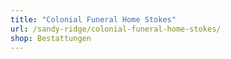 ```yaml
---
title: "Colonial Funeral Home Stokes"
url: /sandy-ridge/colonial-funeral-home-stokes/
shop: Bestattungen
---
```

